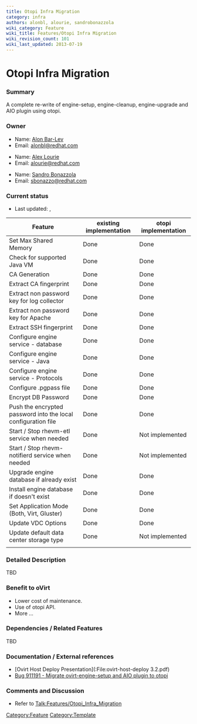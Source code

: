 ```yaml
---
title: Otopi Infra Migration
category: infra
authors: alonbl, alourie, sandrobonazzola
wiki_category: Feature
wiki_title: Features/Otopi Infra Migration
wiki_revision_count: 101
wiki_last_updated: 2013-07-19
---
```


# Otopi Infra Migration

### Summary

A complete re-write of engine-setup, engine-cleanup, engine-upgrade and AIO plugin using otopi.

### Owner

*   Name: [Alon Bar-Lev](User:Alonbl)
*   Email: <alonbl@redhat.com>

<!-- -->

*   Name: [ Alex Lourie](User:Alourie)
*   Email: <alourie@redhat.com>

<!-- -->

*   Name: [ Sandro Bonazzola](User:SandroBonazzola)
*   Email: <sbonazzo@redhat.com>

### Current status

*   Last updated: ,

| Feature                                                       | existing implementation | otopi implementation |
|---------------------------------------------------------------|-------------------------|----------------------|
| Set Max Shared Memory                                         | Done                    | Done                 |
| Check for supported Java VM                                   | Done                    | Done                 |
| CA Generation                                                 | Done                    | Done                 |
| Extract CA fingerprint                                        | Done                    | Done                 |
| Extract non password key for log collector                    | Done                    | Done                 |
| Extract non password key for Apache                           | Done                    | Done                 |
| Extract SSH fingerprint                                       | Done                    | Done                 |
| Configure engine service - database                           | Done                    | Done                 |
| Configure engine service - Java                               | Done                    | Done                 |
| Configure engine service - Protocols                          | Done                    | Done                 |
| Configure .pgpass file                                        | Done                    | Done                 |
| Encrypt DB Password                                           | Done                    | Done                 |
| Push the encrypted password into the local configuration file | Done                    | Done                 |
| Start / Stop rhevm-etl service when needed                    | Done                    | Not implemented      |
| Start / Stop rhevm-notifierd service when needed              | Done                    | Not implemented      |
| Upgrade engine database if already exist                      | Done                    | Done                 |
| Install engine database if doesn't exist                      | Done                    | Done                 |
| Set Application Mode (Both, Virt, Gluster)                    | Done                    | Done                 |
| Update VDC Options                                            | Done                    | Done                 |
| Update default data center storage type                       | Done                    | Not implemented      |
|                                                               |                         |                      |

### Detailed Description

TBD

### Benefit to oVirt

*   Lower cost of maintenance.
*   Use of otopi API.
*   More ...

### Dependencies / Related Features

TBD

### Documentation / External references

*   [Ovirt Host Deploy Presentation](:File:ovirt-host-deploy 3.2.pdf)
*   [Bug 911191 - Migrate ovirt-engine-setup and AIO plugin to otopi](https://bugzilla.redhat.com/show_bug.cgi?id=911191)

### Comments and Discussion

*   Refer to <Talk:Features/Otopi_Infra_Migration>

<Category:Feature> <Category:Template>
